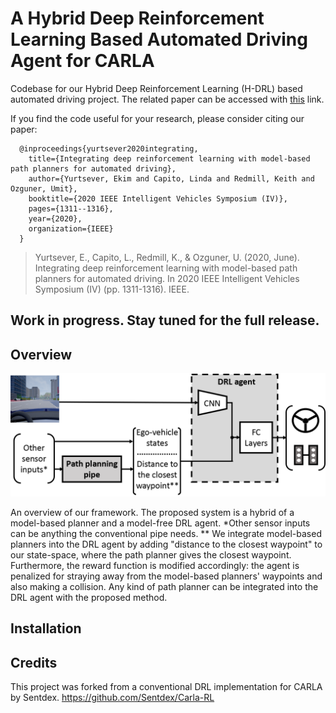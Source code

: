 # A Hybrid Deep Reinforcement Learning Based Automated Driving Agent for CARLA

Codebase for our Hybrid Deep Reinforcement Learning (H-DRL) based automated driving project.
The related paper can be accessed with [this](https://arxiv.org/pdf/2002.00434.pdf) link.

If you find the code useful for your research, please consider citing our paper:

      @inproceedings{yurtsever2020integrating,
        title={Integrating deep reinforcement learning with model-based path planners for automated driving},
        author={Yurtsever, Ekim and Capito, Linda and Redmill, Keith and Ozguner, Umit},
        booktitle={2020 IEEE Intelligent Vehicles Symposium (IV)},
        pages={1311--1316},
        year={2020},
        organization={IEEE}
      }

> Yurtsever, E., Capito, L., Redmill, K., & Ozguner, U. (2020, June). Integrating deep reinforcement learning with model-based path planners for automated driving. In 2020 IEEE Intelligent Vehicles Symposium (IV) (pp. 1311-1316). IEEE.

## Work in progress. Stay tuned for the full release.


## Overview

<img src="gifs/overview.png" title="The proposed method"> 

An overview of our framework. The proposed system is a hybrid of a model-based planner and a model-free DRL agent. *Other sensor inputs can be anything the conventional pipe needs. ** We integrate model-based planners into the DRL agent by adding "distance to the closest waypoint" to our state-space, where the path planner gives the closest waypoint. Furthermore, the reward function is modified accordingly: the agent is penalized for straying away from the model-based planners' waypoints and also making a collision. Any kind of path planner can be integrated into the DRL agent with the proposed method.

## Installation

## Credits
This project was forked from a conventional DRL implementation for CARLA by Sentdex. https://github.com/Sentdex/Carla-RL
